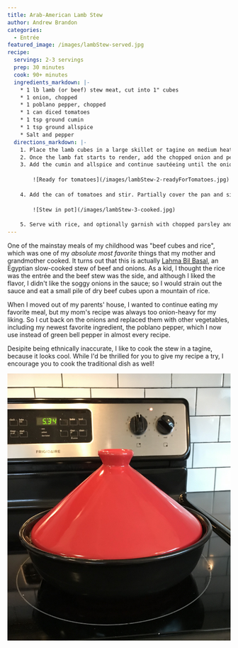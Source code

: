 ```yaml
---
title: Arab-American Lamb Stew
author: Andrew Brandon
categories:
  - Entrée
featured_image: /images/lambStew-served.jpg
recipe:
  servings: 2-3 servings
  prep: 30 minutes
  cook: 90+ minutes
  ingredients_markdown: |-
    * 1 lb lamb (or beef) stew meat, cut into 1" cubes
    * 1 onion, chopped
    * 1 poblano pepper, chopped
    * 1 can diced tomatoes
    * 1 tsp ground cumin
    * 1 tsp ground allspice
    * Salt and pepper
  directions_markdown: |-
    1. Place the lamb cubes in a large skillet or tagine on medium heat, and sprinkle them with salt and pepper.
    2. Once the lamb fat starts to render, add the chopped onion and pepper. Add a dash more salt and pepper to season, and add a drizzle of vegetable oil if needed for the sauté.
    3. Add the cumin and allspice and continue sautéeing until the onions are soft, about 15-20 minutes.

        ![Ready for tomatoes](/images/lambStew-2-readyForTomatoes.jpg)

    4. Add the can of tomatoes and stir. Partially cover the pan and simmer on medium-low heat for 90 minutes or more, until the meat is tender, the tomatoes are fully cooked, and the liquid has mostly evaporated. If you want the flavors to mingle more, let it simmer longer; you really can't cook it too long!

        ![Stew in pot](/images/lambStew-3-cooked.jpg)

    5. Serve with rice, and optionally garnish with chopped parsley and [tahini sauce]({% post_url 2020-03-26-tahini-sauce %}).
---
```

One of the mainstay meals of my childhood was "beef cubes and rice", which was one of my *absolute most favorite* things that my mother and grandmother cooked.
It turns out that this is actually [Lahma Bil Basal](https://redcipes.com/recipe/egyptian-lahma-bil-basal-beef-in-rich-onion-sauce-chaka/), an Egyptian slow-cooked stew of beef and onions.
As a kid, I thought the rice was the entrée and the beef stew was the side, and although I liked the flavor, I didn't like the soggy onions in the sauce; so I would strain out the sauce and eat a small pile of dry beef cubes upon a mountain of rice.

When I moved out of my parents' house, I wanted to continue eating my favorite meal, but my mom's recipe was always too onion-heavy for my liking. So I cut back on the onions and replaced them with other vegetables, including my newest favorite ingredient, the poblano pepper, which I now use instead of green bell pepper in almost every recipe.

Desipite being ethnically inaccurate, I like to cook the stew in a tagine, because it looks cool. While I'd be thrilled for you to give my recipe a try, I encourage you to cook the traditional dish as well!

![Tagine with lid](/images/lambStew-tagine.jpg)
